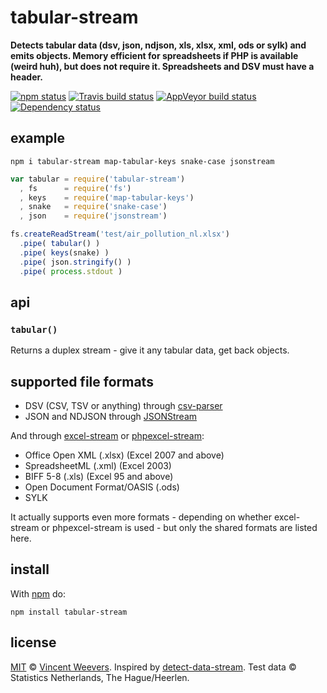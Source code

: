 # tabular-stream

**Detects tabular data (dsv, json, ndjson, xls, xlsx, xml, ods or sylk) and emits objects. Memory efficient for spreadsheets if PHP is available (weird huh), but does not require it. Spreadsheets and DSV must have a header.**

[![npm status](http://img.shields.io/npm/v/tabular-stream.svg?style=flat-square)](https://www.npmjs.org/package/tabular-stream) [![Travis build status](https://img.shields.io/travis/vweevers/tabular-stream.svg?style=flat-square&label=travis)](http://travis-ci.org/vweevers/tabular-stream) [![AppVeyor build status](https://img.shields.io/appveyor/ci/vweevers/tabular-stream.svg?style=flat-square&label=appveyor)](https://ci.appveyor.com/project/vweevers/tabular-stream) [![Dependency status](https://img.shields.io/david/vweevers/tabular-stream.svg?style=flat-square)](https://david-dm.org/vweevers/tabular-stream)

## example

`npm i tabular-stream map-tabular-keys snake-case jsonstream`

```js
var tabular = require('tabular-stream')
  , fs      = require('fs')
  , keys    = require('map-tabular-keys')
  , snake   = require('snake-case')
  , json    = require('jsonstream')

fs.createReadStream('test/air_pollution_nl.xlsx')
  .pipe( tabular() )
  .pipe( keys(snake) )
  .pipe( json.stringify() )
  .pipe( process.stdout )
```

## api

### `tabular()`

Returns a duplex stream - give it any tabular data, get back objects.

## supported file formats

- DSV (CSV, TSV or anything) through [csv-parser](https://npmjs.com/package/csv-parser)
- JSON and NDJSON through [JSONStream](https://npmjs.com/package/JSONStream)

And through [excel-stream](https://npmjs.com/package/excel-stream) or [phpexcel-stream](https://npmjs.com/package/phpexcel-stream):

- Office Open XML (.xlsx) (Excel 2007 and above)
- SpreadsheetML (.xml) (Excel 2003)
- BIFF 5-8 (.xls) (Excel 95 and above)
- Open Document Format/OASIS (.ods)
- SYLK

It actually supports even more formats - depending on whether excel-stream or phpexcel-stream is used - but only the shared formats are listed here.

## install

With [npm](https://npmjs.org) do:

```
npm install tabular-stream
```

## license

[MIT](http://opensource.org/licenses/MIT) © [Vincent Weevers](http://vincentweevers.nl). Inspired by [detect-data-stream](https://www.npmjs.com/package/detect-data-stream).  Test data © Statistics Netherlands, The Hague/Heerlen.

